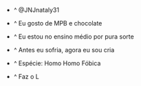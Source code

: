 - ^ @JNJnataly31

- ^ Eu gosto de MPB e chocolate

- ^ Eu estou no ensino médio por pura sorte
  
- ^ Antes eu sofria, agora eu sou cria
  
- ^ Espécie: Homo Homo Fóbica

- ^ Faz o L

<!---
JNJnataly31/JNJnataly31 is a ✨ special ✨ repository because its `README.md` (this file) appears on your GitHub profile.
You can click the Preview link to take a look at your changes.
--->
